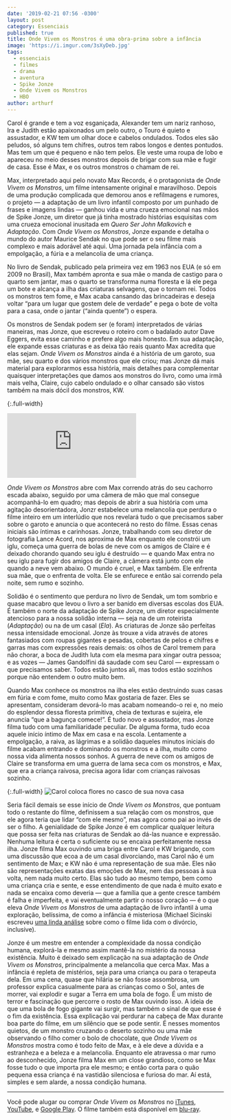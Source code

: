 ```yaml
---
date: '2019-02-21 07:56 -0300'
layout: post
category: Essenciais
published: true
title: Onde Vivem os Monstros é uma obra-prima sobre a infância
image: 'https://i.imgur.com/3sXyDeb.jpg'
tags:
  - essenciais
  - filmes
  - drama
  - aventura
  - Spike Jonze
  - Onde Vivem os Monstros
  - HBO
author: arthurf
---
```

Carol é grande e tem a voz esganiçada, Alexander tem um nariz ranhoso, Ira e Judith estão apaixonados um pelo outro, o Touro é quieto e assustador, e KW tem um olhar doce e cabelos ondulados. Todos eles são peludos, só alguns tem chifres, outros tem rabos longos e dentes pontudos. Mas tem um que é pequeno e não tem pelos. Ele veste uma roupa de lobo e apareceu no meio desses monstros depois de brigar com sua mãe e fugir de casa. Esse é Max, e os outros monstros o chamam de rei.

Max, interpretado aqui pelo novato Max Records, é o protagonista de _Onde Vivem os Monstros_, um filme intensamente original e maravilhoso. Depois de uma produção complicada que demorou anos e refilmagens e rumores, o projeto — a adaptação de um livro infantil composto por um punhado de frases e imagens lindas — ganhou vida e uma crueza emocional nas mãos de Spike Jonze, um diretor que já tinha mostrado histórias esquisitas com uma crueza emocional inusitada em _Quero Ser John Malkovich_ e _Adaptação_. Com _Onde Vivem os Monstros_, Jonze expande e detalha o mundo do autor Maurice Sendak no que pode ser o seu filme mais complexo e mais adorável até aqui. Uma jornada pela infância com a empolgação, a fúria e a melancolia de uma criança.

No livro de Sendak, publicado pela primeira vez em 1963 nos EUA (e só em 2009 no Brasil), Max também apronta e sua mãe o manda de castigo para o quarto sem jantar, mas o quarto se transforma numa floresta e lá ele pega um bote e alcança a ilha das criaturas selvagens, que o tornam rei. Todos os monstros tem fome, e Max acaba cansando das brincadeiras e deseja voltar “para um lugar que gostem dele de verdade” e pega o bote de volta para a casa, onde o jantar (“ainda quente”) o espera.

Os monstros de Sendak podem ser (e foram) interpretados de várias maneiras, mas Jonze, que escreveu o roteiro com o badalado autor Dave Eggers, evita esse caminho e prefere algo mais honesto. Em sua adaptação, ele expande essas criaturas e as deixa tão reais quanto Max acredita que elas sejam. _Onde Vivem os Monstros_ ainda é a história de um garoto, sua mãe, seu quarto e dos vários monstros que ele criou; mas Jonze dá mais material para explorarmos essa história, mais detalhes para complementar quaisquer interpretações que damos aos monstros do livro, como uma irmã mais velha, Claire, cujo cabelo ondulado e o olhar cansado são vistos também na mais dócil dos monstros, KW.

{:.full-width}
<iframe src="https://www.youtube-nocookie.com/embed/G6DD3K86X8k" frameborder="0" allow="accelerometer; autoplay; encrypted-media; gyroscope; picture-in-picture" allowfullscreen></iframe>

_Onde Vivem os Monstros_ abre com Max correndo atrás do seu cachorro escada abaixo, seguido por uma câmera de mão que mal consegue acompanhá-lo em quadro; mas depois de abrir a sua história com uma agitação desorientadora, Jonzr estabelece uma melancolia que perdura o filme inteiro em um interlúdio que nos revelará tudo o que precisamos saber sobre o garoto e anuncia o que acontecerá no resto do filme. Essas cenas iniciais são íntimas e carinhosas. Jonze, trabalhando com seu diretor de fotografia Lance Acord, nos aproxima de Max enquanto ele constrói um iglu, começa uma guerra de bolas de neve com os amigos de Claire e é deixado chorando quando seu iglu é destruído — e quando Max entra no seu iglu para fugir dos amigos de Claire, a câmera está junto com ele quando a neve vem abaixo. O mundo é cruel, e Max também. Ele enfrenta sua mãe, que o enfrenta de volta. Ele se enfurece e então sai correndo pela noite, sem rumo e sozinho.

Solidão é o sentimento que perdura no livro de Sendak, um tom sombrio e quase macabro que levou o livro a ser banido em diversas escolas dos EUA. É também o norte da adaptação de Spike Jonze, um diretor especialmente atencioso para a nossa solidão interna — seja na de um roteirista (_Adaptação_) ou na de um casal (_Ela_). As criaturas de Jonze são perfeitas nessa intensidade emocional. Jonze às trouxe a vida através de atores fantasiados com roupas gigantes e pesadas, cobertas de pelos e chifres e garras mas com expressões reais demais: os olhos de Carol tremem para não chorar, a boca de Judith luta com ela mesma para xingar outra pessoa; e as vozes — James Gandolfini dá saudade com seu Carol — expressam o que precisamos saber. Todos estão juntos ali, mas todos estão sozinhos porque não entendem o outro muito bem.

Quando Max conhece os monstros na ilha eles estão destruindo suas casas em fúria e com fome, muito como Max gostaria de fazer. Eles se apresentam, consideram devorá-lo mas acabam nomeando-o rei e, no meio do esplendor dessa floresta primitiva, cheia de texturas e sujeira, ele anuncia “que a bagunça comece!”. É tudo novo e assustador, mas Jonze filma tudo com uma familiaridade peculiar. De alguma forma, tudo ecoa aquele início íntimo de Max em casa e na escola. Lentamente a empolgação, a raiva, as lágrimas e a solidão daqueles minutos iniciais do filme acabam entrando e dominando os monstros e a ilha, muito como nossa vida alimenta nossos sonhos. A guerra de neve com os amigos de Claire se transforma em uma guerra de lama seca com os monstros, e Max, que era a criança raivosa, precisa agora lidar com crianças raivosas sozinho.

{:.full-width}
![Carol coloca flores no casco de sua nova casa](https://i.imgur.com/PNBc37M.jpg)

Seria fácil demais se esse início de _Onde Vivem os Monstros_, que pontuam todo o restante do filme, definissem a sua relação com os monstros, que ele agora teria que lidar “com ele mesmo”, mas agora como pai ao invés de ser o filho. A genialidade de Spike Jonze é em complicar qualquer leitura que possa ser feita nas criaturas de Sendak ao dá-las nuance e expressão. Nenhuma leitura é certa o suficiente ou se encaixa perfeitamente nessa ilha. Jonze filma Max ouvindo uma briga entre Carol e KW brigando, com uma discussão que ecoa a de um casal divorciando, mas Carol não é um sentimento de Max; e KW não é uma representação de sua mãe. Eles não são representações exatas das emoções de Max, nem das pessoas à sua volta, nem nada muito certo. Elas são tudo ao mesmo tempo, bem como uma criança cria e sente, e esse entendimento de que nada é muito exato e nada se encaixa como deveria — que a família que a gente cresce também é falha e imperfeita, e vai eventualmente partir o nosso coração — é o que eleva _Onde Vivem os Monstros_ de uma adaptação de livro infantil à uma exploração, belíssima, de como a infância é misteriosa (Michael Sicinski escreveu [uma linda análise](http://cinema-scope.com/features/features-25-songs-of-innocence-experience-spike-jonze-wes-anderson-and-the-post-boomer/) sobre como o filme lida com o divórcio, inclusive).

Jonze é um mestre em entender a complexidade da nossa condição humana, explorá-la e mesmo assim mantê-la no mistério da nossa existência. Muito é deixado sem explicação na sua adaptação de _Onde Vivem os Monstros_, principalmente a melancolia que cerca Max. Mas a infância é repleta de mistérios, seja para uma criança ou para o terapeuta dela. Em uma cena, quase que hilária se não fosse assombrosa, um professor explica casualmente para as crianças como o Sol, antes de morrer, vai explodir e sugar a Terra em uma bola de fogo. É um misto de terror e fascinação que percorre o rosto de Max ouvindo isso. A ideia de que uma bola de fogo gigante vai surgir, mas também o sinal de que esse é o fim da existência. Essa explicação vai perdurar na cabeça de Max durante boa parte do filme, em um silêncio que se pode sentir. É nesses momentos quietos, de um monstro cruzando o deserto sozinho ou uma mãe observando o filho comer o bolo de chocolate, que _Onde Vivem os Monstros_ mostra como é todo feito de Max, e à ele deve a dúvida e a estranheza e a beleza e a melancolia. Enquanto ele atravessa o mar rumo ao desconhecido, Jonze filma Max em um close grandioso, como se Max fosse tudo o que importa pra ele mesmo; e então corta para o quão pequena essa criança é na vastidão silenciosa e furiosa do mar. Aí está, simples e sem alarde, a nossa condição humana.

---

Você pode alugar ou comprar _Onde Vivem os Monstros_ no [iTunes](https://itunes.apple.com/br/movie/onde-vivem-os-monstros-dublado/id530781678), [YouTube](https://www.youtube-nocookie.com/watch?v=l_wqM3dn3lU), e [Google Play](https://play.google.com/store/movies/details/Onde_Vivem_os_Monstros_Dublado?id=l_wqM3dn3lU). O filme também está disponível em [blu-ray](https://www.travessa.com.br/blu-ray-onde-vivem-os-monstros/artigo/d2e421e3-025b-4a47-a0ca-0684d5fae4cb).
